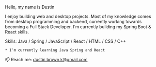 Hello, my name is Dustin 


I enjoy building web and desktop projects. Most of my knowledge comes from desktop programming and backend, currently working towards becoming a Full Stack Developer. I'm currently building my Spring Boot & React skills. 

Skills: Java / Spring / JavaScript / React / HTML / CSS / C++

    * I’m currently learning Java Spring and React
    
    
   
📫  Reach me: dustin.brown.k@gmail.com
    
